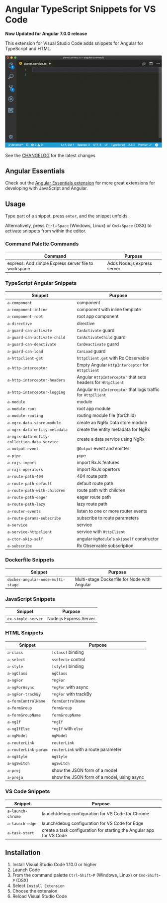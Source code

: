 # Angular TypeScript Snippets for VS Code

**Now Updated for Angular 7.0.0 release**

This extension for Visual Studio Code adds snippets for Angular for TypeScript and HTML.

![Use Extension](images/use-extension.gif)

See the [CHANGELOG](CHANGELOG.md) for the latest changes

## Angular Essentials

Check out the [Angular Essentials extension](https://marketplace.visualstudio.com/items?itemName=johnpapa.angular-essentials&wt.mc_id=vscode_angular_snippets-github-jopapa) for more great extensions for developing with JavaScript and Angular.

## Usage

Type part of a snippet, press `enter`, and the snippet unfolds.

Alternatively, press `Ctrl`+`Space` (Windows, Linux) or `Cmd`+`Space` (OSX) to activate snippets from within the editor.

### Command Palette Commands

| Command                                              | Purpose                     |
| ---------------------------------------------------- | --------------------------- |
| express: Add simple Express server file to workspace | Adds Node.js express server |

### TypeScript Angular Snippets

| Snippet                                      | Purpose                                                      |
| -------------------------------------------- | ------------------------------------------------------------ |
| `a-component`                                | component                                                    |
| `a-component-inline`                         | component with inline template                               |
| `a-component-root`                           | root app component                                           |
| `a-directive`                                | directive                                                    |
| `a-guard-can-activate`                       | `CanActivate` guard                                          |
| `a-guard-can-activate-child`                 | `CanActivateChild` guard                                     |
| `a-guard-can-deactivate`                     | `CanDeactivate` guard                                        |
| `a-guard-can-load`                           | `CanLoad` guard                                              |
| `a-httpclient-get`                           | `httpClient.get` with Rx Observable                          |
| `a-http-interceptor`                         | Empty Angular `HttpInterceptor` for `HttpClient`             |
| `a-http-interceptor-headers`                 | Angular `HttpInterceptor` that sets headers for `HttpClient` |
| `a-http-interceptor-logging`                 | Angular `HttpInterceptor` that logs traffic for `HttpClient` |
| `a-module`                                   | module                                                       |
| `a-module-root`                              | root app module                                              |
| `a-module-routing`                           | routing module file (forChild)                               |
| `a-ngrx-data-store-module`                   | create an NgRx Data store module                             |
| `a-ngrx-data-entity-metadata`                | create the entity metadata for NgRx                          |
| `a-ngrx-data-entity-collection-data-service` | create a data service using NgRx                             |
| `a-output-event`                             | `@Output` event and emitter                                  |
| `a-pipe`                                     | pipe                                                         |
| `a-rxjs-import`                              | import RxJs features                                         |
| `a-rxjs-operators`                           | import RxJs opertors                                         |
| `a-route-path-404`                           | 404 route path                                               |
| `a-route-path-default`                       | default route path                                           |
| `a-route-path-with-children`                 | route path with children                                     |
| `a-route-path-eager`                         | eager route path                                             |
| `a-route-path-lazy`                          | lazy route path                                              |
| `a-router-events`                            | listen to one or more router events                          |
| `a-route-params-subscribe`                   | subscribe to route parameters                                |
| `a-service`                                  | service                                                      |
| `a-service-httpclient`                       | service with `HttpClient`                                    |
| `a-ctor-skip-self`                           | angular `NgModule`'s `skipself` constructor                  |
| `a-subscribe`                                | Rx Observable subscription                                   |

### Dockerfile Snippets

| Snippet                           | Purpose                                      |
| --------------------------------- | -------------------------------------------- |
| `docker-angular-node-multi-stage` | Multi-stage Dockerfile for Node with Angular |

### JavaScript Snippets

| Snippet            | Purpose                |
| ------------------ | ---------------------- |
| `ex-simple-server` | Node.js Express Server |

### HTML Snippets

| Snippet              | Purpose                                    |
| -------------------- | ------------------------------------------ |
| `a-class`            | `[class]` binding                          |
| `a-select`           | `<select>` control                         |
| `a-style`            | `[style]` binding                          |
| `a-ngClass`          | `ngClass`                                  |
| `a-ngFor`            | `*ngFor`                                   |
| `a-ngForAsync`       | `*ngFor` with async                        |
| `a-ngFor-trackBy`    | `*ngFor` with trackBy                      |
| `a-formControlName`  | `formControlName`                          |
| `a-formGroup`        | `formGroup`                                |
| `a-formGroupName`    | `formGroupName`                            |
| `a-ngIf`             | `*ngIf`                                    |
| `a-ngIfElse`         | `*ngIf` with `else`                        |
| `a-ngModel`          | `ngModel`                                  |
| `a-routerLink`       | `routerLink`                               |
| `a-routerLink-param` | `routerLink` with a route parameter        |
| `a-ngStyle`          | `ngStyle`                                  |
| `a-ngSwitch`         | `ngSwitch`                                 |
| `a-prej`             | show the JSON form of a model              |
| `a-preja`            | show the JSON form of a model, using async |

### VS Code Snippets

| Snippet           | Purpose                                                              |
| ----------------- | -------------------------------------------------------------------- |
| `a-launch-chrome` | launch/debug configuration for VS Code for Chrome                    |
| `a-launch-edge`   | launch/debug configuration for VS Code for Edge                      |
| `a-task-start`    | create a task configuration for starting the Angular app for VS Code |

## Installation

1. Install Visual Studio Code 1.10.0 or higher
1. Launch Code
1. From the command palette `Ctrl`-`Shift`-`P` (Windows, Linux) or `Cmd`-`Shift`-`P` (OSX)
1. Select `Install Extension`
1. Choose the extension
1. Reload Visual Studio Code

